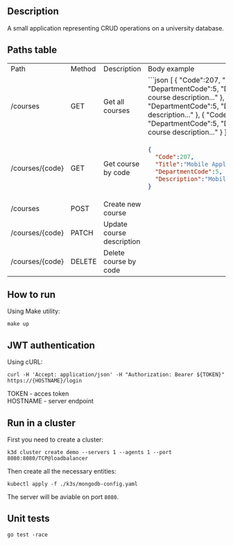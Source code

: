 ## Description
A small application representing CRUD operations on a university database.
## Paths table
<table>
<tr>
<td>Path</td>
<td>Method</td>
<td>Description</td>
<td>Body example</td>
</tr>
<tr>
<td>/courses</td>
<td>GET</td>
<td>Get all courses</td>
<td>
```json
[
  {
    "Code":207,
    "Title":"Mobile Application Development",
    "DepartmentCode":5,
    "Description":"Mobile Application Development course description..."
  },
  {
    "Code":208,
    "Title":"Java Web Development",
    "DepartmentCode":5,
    "Description":"Java Web Development course description..."
  },
  {
    "Code":209,
    "Title":"Architecture Operating Systems",
    "DepartmentCode":5,
    "Description":"Architecture Operating Systems course description..."
  }
]
```
</td>
</tr>
<tr>
<td>/courses/{code}</td>
<td>GET</td>
<td>Get course by code</td>
<td>
  
```json
{
  "Code":207,
  "Title":"Mobile Application Development",
  "DepartmentCode":5,
  "Description":"Mobile Application Development course description..."
}
```
</td>
</tr>
<tr>
<td>/courses</td>
<td>POST</td>
<td>Create new course</td>
<td></td>
</tr>
<tr>
<td>/courses/{code}</td>
<td>PATCH</td>
<td>Update course description</td>
<td></td>
</tr>
<tr>
<td>/courses/{code}</td>
<td>DELETE</td>
<td>Delete course by code</td>
<td></td>
</tr>
</table>

## How to run
Using Make utility:
```
make up
```

## JWT authentication
Using cURL:
```
curl -H 'Accept: application/json' -H "Authorization: Bearer ${TOKEN}" https://{HOSTNAME}/login
```
TOKEN - acces token  
HOSTNAME - server endpoint


## Run in a cluster

First you need to create a cluster:

```
k3d cluster create demo --servers 1 --agents 1 --port 8080:8080/TCP@loadbalancer
```

Then create all the necessary entities:
```
kubectl apply -f ./k3s/mongodb-config.yaml
```

The server will be aviable on port `8080`. 

## Unit tests
```
go test -race
```
